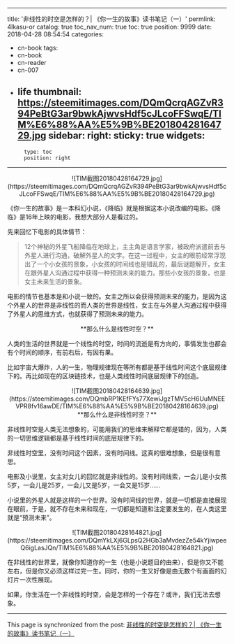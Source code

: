
---
title: '非线性的时空是怎样的？| 《你一生的故事》读书笔记（一）'
permlink: 4lkasu-or
catalog: true
toc_nav_num: true
toc: true
position: 9999
date: 2018-04-28 08:54:54
categories:
- cn-book
tags:
- cn-book
- cn-reader
- cn-007
- life
thumbnail: https://steemitimages.com/DQmQcrqAGZvR394PeBtG3ar9bwkAjwvsHdf5cJLcoFFSwqE/TIM%E6%88%AA%E5%9B%BE20180428164729.jpg
sidebar:
    right:
        sticky: true
widgets:
    -
        type: toc
        position: right
---


<center>![TIM截图20180428164729.jpg](https://steemitimages.com/DQmQcrqAGZvR394PeBtG3ar9bwkAjwvsHdf5cJLcoFFSwqE/TIM%E6%88%AA%E5%9B%BE20180428164729.jpg)</center>

《你一生的故事》是一本科幻小说，《降临》就是根据这本小说改编的电影。《降临》是16年上映的电影，我想大部分人是看过的。

先来回忆下电影的具体情节：

>12个神秘的外星飞船降临在地球上，主主角是语言学家，被政府派遣前去与外星人进行沟通，破解外星人的文字。在这一过程中，女主的眼前经常浮现出了一个小女孩的景象，小女孩的时间线也是错乱的，最后谜题解开，女主在跟外星人沟通过程中获得一种预测未来的能力。那些小女孩的景象，也是女主未来生活的景象。

电影的情节也基本是和小说一致的。女主之所以会获得预测未来的能力，是因为这个外星人的世界是非线性的而人类的世界是线性，女主在与外星人沟通过程中获得了外星人的思维方式，也就获得了预测未来的能力。

<center>**那么什么是线性时空？**</center>

人类的生活的世界就是一个线性的时空，时间的流逝是有方向的，事情发生也都会有个时间的顺序，有前右后，有因有果。

比如宇宙大爆炸，人的一生，物理规律现在等所有都是基于线性时间这个底层规律下的。再比如现在的区块链技术，也是人类线性时间底层规律下的创造。

<center>![TIM截图20180428164639.jpg](https://steemitimages.com/DQmbRP1KEfFYs77XewiJgzTMV5cH6UuMNEEVPR8fv16awDE/TIM%E6%88%AA%E5%9B%BE20180428164639.jpg)</center>


<center>**那么什么是非线性时空？**</center>


非线性时空是人类无法想象的，可能用我们的思维来解释它都是错的，因为，人类的一切思维逻辑都是基于线性时间的底层规律下的。

非线性时空里，没有时间这个因素，没有时间线。这真的很难想象，但是很有意思。

电影及小说里，女主对女儿的回忆就是非线性的。没有时间线索，一会儿是小女孩5岁，一会儿是25岁，一会儿又是5岁，一会又是15岁......

小说里的外星人就是这样的一个世界。没有时间线的世界，就是一切都是直接展现在眼前，于是，就不存在未来和现在，一切都是知道和注定要发生的，在人类这里就是“预测未来”。

<center>![TIM截图20180428164821.jpg](https://steemitimages.com/DQmYkLXj6GLpsQ2HGb3aMvdezZe54kYjiwpeeQ6igLasJQn/TIM%E6%88%AA%E5%9B%BE20180428164821.jpg)</center>

在非线性的世界里，就像你知道你的一生（也是小说题目的由来），但是你又不能左右，但是你又必须这样过完一生。同时，你的一生又好像是由无数个有画面的幻灯片一次性展现。

如果，你生活在一个非线性的时空，会是怎样的一个存在？或许，我们无法去想象。

- - -

This page is synchronized from the post: [非线性的时空是怎样的？| 《你一生的故事》读书笔记（一）](https://steemit.com/@yellowbird/4lkasu-or)

